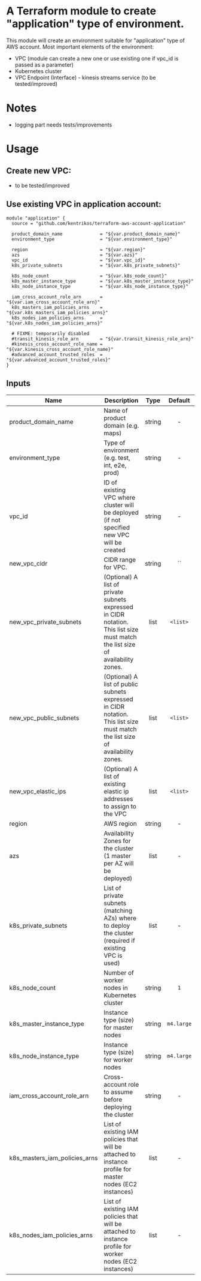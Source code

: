 # A Terraform module to create "application" type of environment.

This module will create an environment suitable for "application" type of AWS account.
Most important elements of the environment:

* VPC (module can create a new one or use existing one if vpc_id is passed as a parameter)
* Kubernetes cluster
* VPC Endpoint (Interface) - kinesis streams service (to be tested/improved)

# Notes
* logging part needs tests/improvements

# Usage

## Create new VPC:
* to be tested/improved

## Use existing VPC in application account:
```hcl
module "application" {                                                          
  source = "github.com/kentrikos/terraform-aws-account-application"

  product_domain_name              = "${var.product_domain_name}"
  environment_type                 = "${var.environment_type}"

  region                           = "${var.region}"
  azs                              = "${var.azs}"
  vpc_id                           = "${var.vpc_id}"
  k8s_private_subnets              = "${var.k8s_private_subnets}"

  k8s_node_count                   = "${var.k8s_node_count}"
  k8s_master_instance_type         = "${var.k8s_master_instance_type}"
  k8s_node_instance_type           = "${var.k8s_node_instance_type}"

  iam_cross_account_role_arn       = "${var.iam_cross_account_role_arn}"
  k8s_masters_iam_policies_arns    = "${var.k8s_masters_iam_policies_arns}"
  k8s_nodes_iam_policies_arns      = "${var.k8s_nodes_iam_policies_arns}"

  # FIXME: temporarily disabled
  #transit_kinesis_role_arn        = "${var.transit_kinesis_role_arn}"
  #kinesis_cross_account_role_name = "${var.kinesis_cross_account_role_name}"
  #advanced_account_trusted_roles  = "${var.advanced_account_trusted_roles}"
}
```

## Inputs

| Name | Description | Type | Default | Required |
|------|-------------|:----:|:-----:|:-----:|
| product_domain_name | Name of product domain (e.g. maps) | string | - | yes |
| environment_type | Type of environment (e.g. test, int, e2e, prod) | string | - | yes |
| vpc_id | ID of existing VPC where cluster will be deployed (if not specified new VPC will be created | string | - | yes |
| new_vpc_cidr | CIDR range for VPC. | string | `` | no |
| new_vpc_private_subnets | (Optional) A list of private subnets expressed in CIDR notation. This list size must match the list size of availability zones. | list | `<list>` | no |
| new_vpc_public_subnets | (Optional) A list of public subnets expressed in CIDR notation. This list size must match the list size of availability zones. | list | `<list>` | no |
| new_vpc_elastic_ips | (Optional) A list of existing elastic ip addresses to assign to the VPC | list | `<list>` | no |
| region | AWS region | string | - | yes |
| azs | Availability Zones for the cluster (1 master per AZ will be deployed) | list | - | yes |
| k8s_private_subnets | List of private subnets (matching AZs) where to deploy the cluster (required if existing VPC is used) | list | - | yes |
| k8s_node_count | Number of worker nodes in Kubernetes cluster | string | `1` | no |
| k8s_master_instance_type | Instance type (size) for master nodes | string | `m4.large` | no |
| k8s_node_instance_type | Instance type (size) for worker nodes | string | `m4.large` | no |
| iam_cross_account_role_arn | Cross-account role to assume before deploying the cluster | string | - | yes |
| k8s_masters_iam_policies_arns | List of existing IAM policies that will be attached to instance profile for master nodes (EC2 instances) | list | - | yes |
| k8s_nodes_iam_policies_arns | List of existing IAM policies that will be attached to instance profile for worker nodes (EC2 instances) | list | - | yes |

